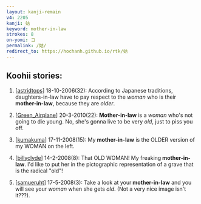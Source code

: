 ```yaml
---
layout: kanji-remain
v4: 2205
kanji: 姑
keyword: mother-in-law
strokes: 8
on-yomi: コ
permalink: /姑/
redirect_to: https://hochanh.github.io/rtk/姑
---
```


## Koohii stories: 

1) [<a href="http://kanji.koohii.com/profile/astridtops">astridtops</a>] 18-10-2006(32): According to Japanese traditions, daughters-in-law have to pay respect to the <em>woman</em> who is their<strong> mother-in-law</strong>, because they are <em>older</em>.

2) [<a href="http://kanji.koohii.com/profile/Green_Airplane">Green_Airplane</a>] 20-3-2010(22): <strong>Mother-in-law</strong> is a <em>woman</em> who&#039;s not going to die young. No, she&#039;s gonna live to be very <em>old</em>, just to piss you off.

3) [<a href="http://kanji.koohii.com/profile/kumakuma">kumakuma</a>] 17-11-2008(15): My<strong> mother-in-law</strong> is the OLDER version of my WOMAN on the left.

4) [<a href="http://kanji.koohii.com/profile/billyclyde">billyclyde</a>] 14-2-2008(8): That OLD WOMAN! My freaking<strong> mother-in-law</strong>. I&#039;d like to put her in the pictographic representation of a grave that is the radical &quot;old&quot;!

5) [<a href="http://kanji.koohii.com/profile/samueruht">samueruht</a>] 17-5-2008(3): Take a look at your<strong> mother-in-law</strong> and you will see your <em>woman</em> when she gets <em>old</em>. (Not a very nice image isn&#039;t it???).

